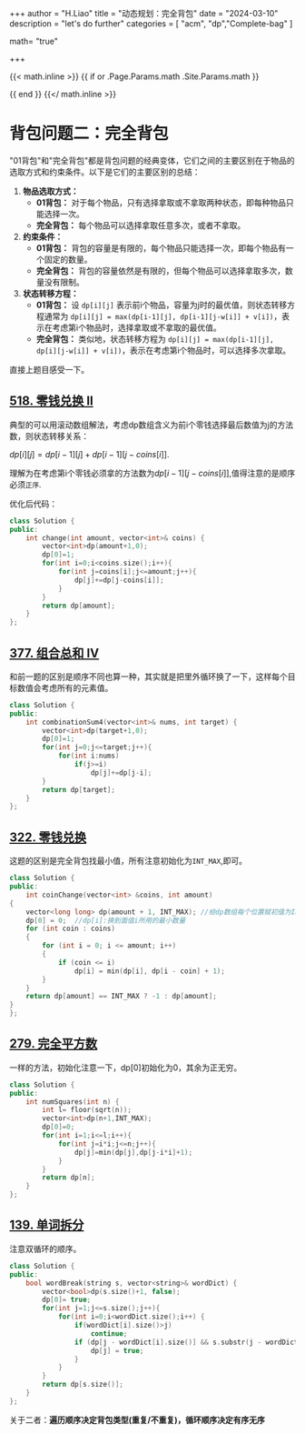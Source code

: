 +++
author = "H.Liao"
title = "动态规划：完全背包"
date = "2024-03-10"
description = "let's do further"
categories = [
    "acm",
    "dp","Complete-bag"
]

math= "true"

+++

{{< math.inline >}}
{{ if or .Page.Params.math .Site.Params.math }}
<!-- KaTeX -->
<link rel="stylesheet" href="https://cdn.jsdelivr.net/npm/katex@0.11.1/dist/katex.min.css" integrity="sha384-zB1R0rpPzHqg7Kpt0Aljp8JPLqbXI3bhnPWROx27a9N0Ll6ZP/+DiW/UqRcLbRjq" crossorigin="anonymous">

<script defer src="https://cdn.jsdelivr.net/npm/katex@0.11.1/dist/katex.min.js" integrity="sha384-y23I5Q6l+B6vatafAwxRu/0oK/79VlbSz7Q9aiSZUvyWYIYsd+qj+o24G5ZU2zJz" crossorigin="anonymous"></script>
<script defer src="https://cdn.jsdelivr.net/npm/katex@0.11.1/dist/contrib/auto-render.min.js" integrity="sha384-kWPLUVMOks5AQFrykwIup5lo0m3iMkkHrD0uJ4H5cjeGihAutqP0yW0J6dpFiVkI" crossorigin="anonymous" onload="renderMathInElement(document.body);"></script>

{{ end }}
{{</ math.inline >}}

# 背包问题二：完全背包


"01背包"和"完全背包"都是背包问题的经典变体，它们之间的主要区别在于物品的选取方式和约束条件。以下是它们的主要区别的总结：

1. **物品选取方式：**
   - **01背包：** 对于每个物品，只有选择拿取或不拿取两种状态，即每种物品只能选择一次。
   - **完全背包：** 每个物品可以选择拿取任意多次，或者不拿取。
2. **约束条件：**
   - **01背包：** 背包的容量是有限的，每个物品只能选择一次，即每个物品有一个固定的数量。
   - **完全背包：** 背包的容量依然是有限的，但每个物品可以选择拿取多次，数量没有限制。
3. **状态转移方程：**
   - **01背包：** 设 `dp[i][j]` 表示前i个物品，容量为j时的最优值，则状态转移方程通常为 `dp[i][j] = max(dp[i-1][j], dp[i-1][j-w[i]] + v[i])`，表示在考虑第i个物品时，选择拿取或不拿取的最优值。
   - **完全背包：** 类似地，状态转移方程为 `dp[i][j] = max(dp[i-1][j], dp[i][j-w[i]] + v[i])`，表示在考虑第i个物品时，可以选择多次拿取。

直接上题目感受一下。

## [518. 零钱兑换 II](https://leetcode.cn/problems/coin-change-ii/)

典型的可以用滚动数组解法，考虑dp数组含义为前i个零钱选择最后数值为j的方法数，则状态转移关系：

$dp[i][j]=dp[i-1][j]+dp[i-1][j-coins[i]]$.

理解为在考虑第i个零钱必须拿的方法数为$dp[i-1][j-coins[i]]$,值得注意的是顺序必须`正序`.

优化后代码：

```c++
class Solution {
public:
    int change(int amount, vector<int>& coins) {
        vector<int>dp(amount+1,0);
        dp[0]=1;
        for(int i=0;i<coins.size();i++){
            for(int j=coins[i];j<=amount;j++){
                dp[j]+=dp[j-coins[i]];
            }
        }
        return dp[amount];
    }
};
```



## [377. 组合总和 Ⅳ](https://leetcode.cn/problems/combination-sum-iv/)

和前一题的区别是顺序不同也算一种，其实就是把里外循环换了一下，这样每个目标数值会考虑所有的元素值。

```c++
class Solution {
public:
    int combinationSum4(vector<int>& nums, int target) {
        vector<int>dp(target+1,0);
        dp[0]=1;
        for(int j=0;j<=target;j++){
            for(int i:nums)
                if(j>=i)
                    dp[j]+=dp[j-i];
        }
        return dp[target];
    }
};
```



## [322. 零钱兑换](https://leetcode.cn/problems/coin-change/)

这题的区别是完全背包找最小值，所有注意初始化为`INT_MAX`,即可。

```c++
class Solution {
public:
    int coinChange(vector<int> &coins, int amount)
{
    vector<long long> dp(amount + 1, INT_MAX); //给dp数组每个位置赋初值为INT_MAX是为了最后判断是否能填满amount,要用long long 类型
    dp[0] = 0;  //dp[i]:换到面值i所用的最小数量
    for (int coin : coins)
    {
        for (int i = 0; i <= amount; i++)
        {
            if (coin <= i)
                dp[i] = min(dp[i], dp[i - coin] + 1);
        }
    }
    return dp[amount] == INT_MAX ? -1 : dp[amount];
}
};
```



## [279. 完全平方数](https://leetcode.cn/problems/perfect-squares/)

一样的方法，初始化注意一下，dp[0]初始化为0，其余为正无穷。

```c++
class Solution {
public:
    int numSquares(int n) {
        int l= floor(sqrt(n));
        vector<int>dp(n+1,INT_MAX);
        dp[0]=0;
        for(int i=1;i<=l;i++){
            for(int j=i*i;j<=n;j++){
                dp[j]=min(dp[j],dp[j-i*i]+1);
            }
        }
        return dp[n];
    }
};
```



## [139. 单词拆分](https://leetcode.cn/problems/word-break/)

注意双循环的顺序。

```c++
class Solution {
public:
    bool wordBreak(string s, vector<string>& wordDict) {
        vector<bool>dp(s.size()+1, false);
        dp[0]= true;
        for(int j=1;j<=s.size();j++){
            for(int i=0;i<wordDict.size();i++) {
                if(wordDict[i].size()>j)
                    continue;
                if (dp[j - wordDict[i].size()] && s.substr(j - wordDict[i].size(), wordDict[i].size()) == wordDict[i]) {
                    dp[j] = true;
                }
            }
        }
        return dp[s.size()];
    }
};
```

关于二者：**遍历顺序决定背包类型(重复/不重复)，循环顺序决定有序无序**

